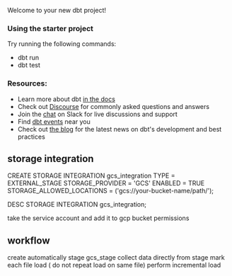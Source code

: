 Welcome to your new dbt project!

### Using the starter project

Try running the following commands:
- dbt run
- dbt test


### Resources:
- Learn more about dbt [in the docs](https://docs.getdbt.com/docs/introduction)
- Check out [Discourse](https://discourse.getdbt.com/) for commonly asked questions and answers
- Join the [chat](https://community.getdbt.com/) on Slack for live discussions and support
- Find [dbt events](https://events.getdbt.com) near you
- Check out [the blog](https://blog.getdbt.com/) for the latest news on dbt's development and best practices


## storage integration
CREATE STORAGE INTEGRATION gcs_integration
  TYPE = EXTERNAL_STAGE
  STORAGE_PROVIDER = 'GCS'
  ENABLED = TRUE
  STORAGE_ALLOWED_LOCATIONS = ('gcs://your-bucket-name/path/');

  DESC STORAGE INTEGRATION gcs_integration;

  take the service account and add it to gcp bucket permissions

  ## workflow
  create automatically stage gcs_stage
  collect data directly from stage
  mark each file load ( do not repeat load on same file)
  perform incremental load